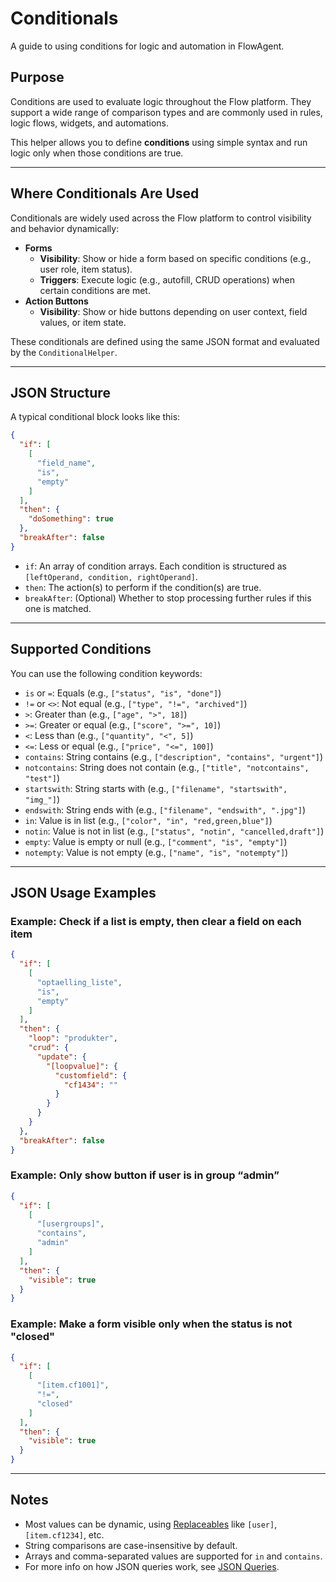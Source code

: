 # Conditionals

A guide to using conditions for logic and automation in FlowAgent.

## Purpose
Conditions are used to evaluate logic throughout the Flow platform. They support a wide range of comparison types and are commonly used in rules, logic flows, widgets, and automations.

This helper allows you to define **conditions** using simple syntax and run logic only when those conditions are true.

---

## Where Conditionals Are Used
Conditionals are widely used across the Flow platform to control visibility and behavior dynamically:

- **Forms**
  - **Visibility**: Show or hide a form based on specific conditions (e.g., user role, item status).
  - **Triggers**: Execute logic (e.g., autofill, CRUD operations) when certain conditions are met.
- **Action Buttons**
  - **Visibility**: Show or hide buttons depending on user context, field values, or item state.

These conditionals are defined using the same JSON format and evaluated by the `ConditionalHelper`.

---

## JSON Structure
A typical conditional block looks like this:

```json
{
  "if": [
    [
      "field_name",
      "is",
      "empty"
    ]
  ],
  "then": {
    "doSomething": true
  },
  "breakAfter": false
}
```
- `if`: An array of condition arrays. Each condition is structured as `[leftOperand, condition, rightOperand]`.
- `then`: The action(s) to perform if the condition(s) are true.
- `breakAfter`: (Optional) Whether to stop processing further rules if this one is matched.

---

## Supported Conditions
You can use the following condition keywords:

- `is` or `=`: Equals (e.g., `["status", "is", "done"]`)
- `!=` or `<>`: Not equal (e.g., `["type", "!=", "archived"]`)
- `>`: Greater than (e.g., `["age", ">", 18]`)
- `>=`: Greater or equal (e.g., `["score", ">=", 10]`)
- `<`: Less than (e.g., `["quantity", "<", 5]`)
- `<=`: Less or equal (e.g., `["price", "<=", 100]`)
- `contains`: String contains (e.g., `["description", "contains", "urgent"]`)
- `notcontains`: String does not contain (e.g., `["title", "notcontains", "test"]`)
- `startswith`: String starts with (e.g., `["filename", "startswith", "img_"]`)
- `endswith`: String ends with (e.g., `["filename", "endswith", ".jpg"]`)
- `in`: Value is in list (e.g., `["color", "in", "red,green,blue"]`)
- `notin`: Value is not in list (e.g., `["status", "notin", "cancelled,draft"]`)
- `empty`: Value is empty or null (e.g., `["comment", "is", "empty"]`)
- `notempty`: Value is not empty (e.g., `["name", "is", "notempty"]`)

---

## JSON Usage Examples

### Example: Check if a list is empty, then clear a field on each item
```json
{
  "if": [
    [
      "optaelling_liste",
      "is",
      "empty"
    ]
  ],
  "then": {
    "loop": "produkter",
    "crud": {
      "update": {
        "[loopvalue]": {
          "customfield": {
            "cf1434": ""
          }
        }
      }
    }
  },
  "breakAfter": false
}
```

### Example: Only show button if user is in group “admin”
```json
{
  "if": [
    [
      "[usergroups]",
      "contains",
      "admin"
    ]
  ],
  "then": {
    "visible": true
  }
}
```

### Example: Make a form visible only when the status is not "closed"
```json
{
  "if": [
    [
      "[item.cf1001]",
      "!=",
      "closed"
    ]
  ],
  "then": {
    "visible": true
  }
}
```

---

## Notes
- Most values can be dynamic, using [Replaceables](/docs/misc/replaceables.md) like `[user]`, `[item.cf1234]`, etc.
- String comparisons are case-insensitive by default.
- Arrays and comma-separated values are supported for `in` and `contains`.
- For more info on how JSON queries work, see [JSON Queries](/docs/JSON/json-query.md).